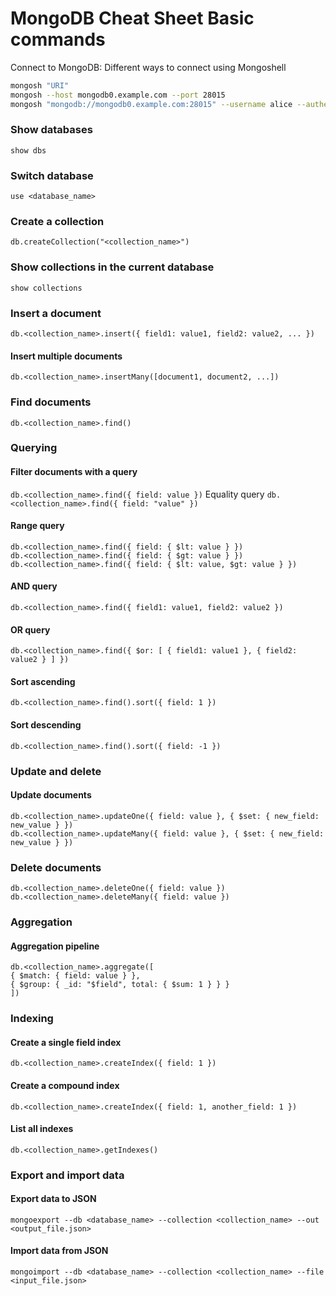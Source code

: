 # MongoDB Cheat Sheet Basic commands
Connect to MongoDB: Different ways to connect using Mongoshell

```bash
mongosh "URI"
mongosh --host mongodb0.example.com --port 28015
mongosh "mongodb://mongodb0.example.com:28015" --username alice --authenticationDatabase admin
```

### Show databases
``` show dbs ```

### Switch database
```use <database_name>```

### Create a collection
```db.createCollection("<collection_name>")```

### Show collections in the current database
```show collections```

### Insert a document
```db.<collection_name>.insert({ field1: value1, field2: value2, ... })```

#### Insert multiple documents
```db.<collection_name>.insertMany([document1, document2, ...])```

### Find documents
```db.<collection_name>.find()```

### Querying
#### Filter documents with a query
```db.<collection_name>.find({ field: value })```
Equality query
```db.<collection_name>.find({ field: "value" })```
#### Range query
```
db.<collection_name>.find({ field: { $lt: value } })
db.<collection_name>.find({ field: { $gt: value } })
db.<collection_name>.find({ field: { $lt: value, $gt: value } })
```

#### AND query
```db.<collection_name>.find({ field1: value1, field2: value2 })```
#### OR query
```db.<collection_name>.find({ $or: [ { field1: value1 }, { field2: value2 } ] })```
#### Sort ascending
```db.<collection_name>.find().sort({ field: 1 })```
#### Sort descending
```db.<collection_name>.find().sort({ field: -1 })```

### Update and delete
#### Update documents
```
db.<collection_name>.updateOne({ field: value }, { $set: { new_field: new_value } })
db.<collection_name>.updateMany({ field: value }, { $set: { new_field: new_value } })
```

### Delete documents
```
db.<collection_name>.deleteOne({ field: value })
db.<collection_name>.deleteMany({ field: value })
```


### Aggregation
#### Aggregation pipeline

```
db.<collection_name>.aggregate([
{ $match: { field: value } },
{ $group: { _id: "$field", total: { $sum: 1 } } }
])
```

### Indexing
#### Create a single field index
```db.<collection_name>.createIndex({ field: 1 })```
#### Create a compound index
```db.<collection_name>.createIndex({ field: 1, another_field: 1 })```
#### List all indexes
```db.<collection_name>.getIndexes()```
### Export and import data
#### Export data to JSON
```mongoexport --db <database_name> --collection <collection_name> --out <output_file.json>```
#### Import data from JSON
```mongoimport --db <database_name> --collection <collection_name> --file <input_file.json>```